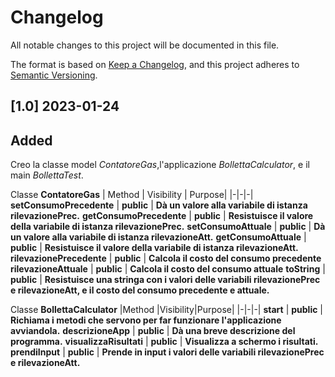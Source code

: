 # Changelog
All notable changes to this project will be documented in this file.

The format is based on [Keep a Changelog](https://keepachangelog.com/en/1.0.0/),
and this project adheres to [Semantic Versioning](https://semver.org/spec/v2.0.0.html).

## [1.0] 2023-01-24
## Added
Creo la classe model *ContatoreGas*,l'applicazione *BollettaCalculator*, e il main *BollettaTest*.

Classe **ContatoreGas**
| Method | Visibility | Purpose|
|-|-|-|
**setConsumoPrecedente** | **public** | **Dà un valore alla variabile di istanza rilevazionePrec.**
**getConsumoPrecedente** | **public** | **Resistuisce il valore della variabile di istanza rilevazionePrec.**
**setConsumoAttuale** | **public** | **Dà un valore alla variabile di istanza rilevazioneAtt.**
**getConsumoAttuale** | **public** | **Resistuisce il valore della variabile di istanza rilevazioneAtt.**
**rilevazionePrecedente** | **public** | **Calcola il costo del consumo precedente**
**rilevazioneAttuale** | **public** | **Calcola il costo del consumo attuale**
**toString** | **public** | **Resistuisce una stringa con i valori delle variabili rilevazionePrec e rilevazioneAtt, e il costo del consumo precedente e attuale.**


Classe **BollettaCalculator**
|Method	|Visibility|Purpose|
|-|-|-|
**start** | **public** | **Richiama i metodi che servono per far funzionare l'applicazione avviandola.**
**descrizioneApp** | **public** | **Dà una breve descrizione del programma.**
**visualizzaRisultati** | **public** | **Visualizza a schermo i risultati.**
**prendiInput** | **public** | **Prende in input i valori delle variabili rilevazionePrec e rilevazioneAtt.**
